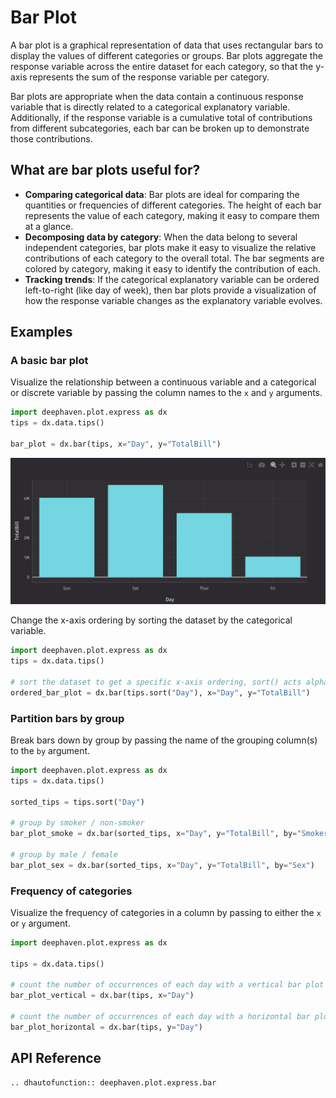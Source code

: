 # Bar Plot

A bar plot is a graphical representation of data that uses rectangular bars to display the values of different categories or groups. Bar plots aggregate the response variable across the entire dataset for each category, so that the y-axis represents the sum of the response variable per category.

Bar plots are appropriate when the data contain a continuous response variable that is directly related to a categorical explanatory variable. Additionally, if the response variable is a cumulative total of contributions from different subcategories, each bar can be broken up to demonstrate those contributions.

## What are bar plots useful for?

- **Comparing categorical data**: Bar plots are ideal for comparing the quantities or frequencies of different categories. The height of each bar represents the value of each category, making it easy to compare them at a glance.
- **Decomposing data by category**: When the data belong to several independent categories, bar plots make it easy to visualize the relative contributions of each category to the overall total. The bar segments are colored by category, making it easy to identify the contribution of each.
- **Tracking trends**: If the categorical explanatory variable can be ordered left-to-right (like day of week), then bar plots provide a visualization of how the response variable changes as the explanatory variable evolves.

## Examples

### A basic bar plot

Visualize the relationship between a continuous variable and a categorical or discrete variable by passing the column names to the `x` and `y` arguments.

```python order=bar_plot,tips
import deephaven.plot.express as dx
tips = dx.data.tips()

bar_plot = dx.bar(tips, x="Day", y="TotalBill")
```

![Bar Plot Basic Example](./_assets/bar_plot.png)

Change the x-axis ordering by sorting the dataset by the categorical variable.

```python order=ordered_bar_plot,tips
import deephaven.plot.express as dx
tips = dx.data.tips()

# sort the dataset to get a specific x-axis ordering, sort() acts alphabetically
ordered_bar_plot = dx.bar(tips.sort("Day"), x="Day", y="TotalBill")
```

### Partition bars by group

Break bars down by group by passing the name of the grouping column(s) to the `by` argument.

```python order=bar_plot_smoke,bar_plot_sex,tips
import deephaven.plot.express as dx
tips = dx.data.tips()

sorted_tips = tips.sort("Day")

# group by smoker / non-smoker
bar_plot_smoke = dx.bar(sorted_tips, x="Day", y="TotalBill", by="Smoker")

# group by male / female
bar_plot_sex = dx.bar(sorted_tips, x="Day", y="TotalBill", by="Sex")
```

### Frequency of categories

Visualize the frequency of categories in a column by passing to either the `x` or `y` argument.

```python
import deephaven.plot.express as dx

tips = dx.data.tips()

# count the number of occurrences of each day with a vertical bar plot
bar_plot_vertical = dx.bar(tips, x="Day")

# count the number of occurrences of each day with a horizontal bar plot
bar_plot_horizontal = dx.bar(tips, y="Day")
```

## API Reference

```{eval-rst}
.. dhautofunction:: deephaven.plot.express.bar
```
